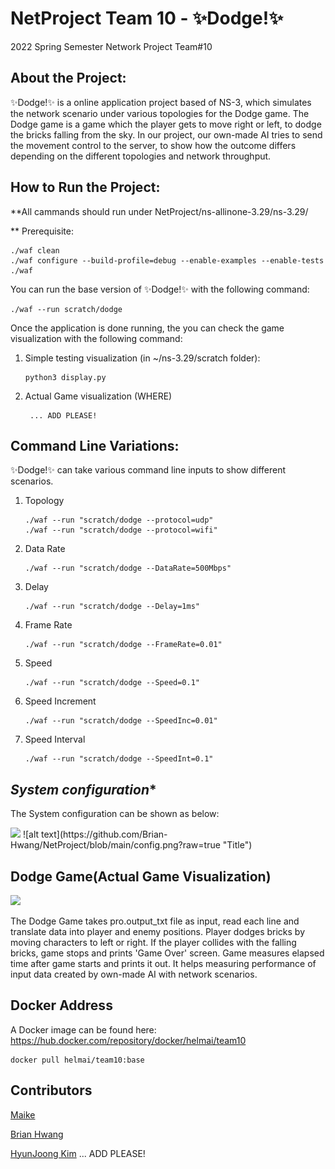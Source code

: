 


# NetProject Team 10 - ✨Dodge!✨
2022 Spring Semester Network Project Team#10


## **About the Project:**

✨Dodge!✨ is a online application project based of NS-3, which simulates the network scenario under various topologies for the Dodge game. 
The Dodge game is a game which the player gets to move right or left, to dodge the bricks falling from the sky.
In our project, our own-made AI tries to send the movement control to the server, to show how the outcome differs depending on the different topologies and network throughput.

## **How to Run the Project:**

**All cammands should run under NetProject/ns-allinone-3.29/ns-3.29/

** Prerequisite:

    ./waf clean
    ./waf configure --build-profile=debug --enable-examples --enable-tests
    ./waf

You can run the base version of ✨Dodge!✨ with the following command:

    ./waf --run scratch/dodge
Once the application is done running, the you can check the game visualization with the following command:

 1. Simple testing visualization (in ~/ns-3.29/scratch folder):

	    python3 display.py

2. Actual Game visualization (WHERE)

	    ... ADD PLEASE!



## **Command Line Variations:**

✨Dodge!✨ can take various command line inputs to show different scenarios.

 1. Topology

		./waf --run "scratch/dodge --protocol=udp"
	    ./waf --run "scratch/dodge --protocol=wifi"

 2. Data Rate

		./waf --run "scratch/dodge --DataRate=500Mbps"

 3. Delay

	 	./waf --run "scratch/dodge --Delay=1ms"

 4. Frame Rate    

		./waf --run "scratch/dodge --FrameRate=0.01"

 5. Speed    

		./waf --run "scratch/dodge --Speed=0.1"

 6. Speed Increment

		./waf --run "scratch/dodge --SpeedInc=0.01"

    
 7. Speed Interval
 
	    ./waf --run "scratch/dodge --SpeedInt=0.1"

## *System configuration**

The System configuration can be shown as below:

<img width = "80%" src="https://github.com/Brian-Hwang/NetProject/config.png"/>
![alt text](https://github.com/Brian-Hwang/NetProject/blob/main/config.png?raw=true "Title")


## **Dodge Game(Actual Game Visualization)**

<img width = "80%" src="https://github.com/Brian-Hwang/NetProject/171389853-246a9840-500e-4179-9ad9-3deb5a671d5e.gif"/>

The Dodge Game takes pro.output_txt file as input, read each line and translate data into player and enemy positions.
Player dodges bricks by moving characters to left or right.
If the player collides with the falling bricks, game stops and prints 'Game Over' screen.
Game measures elapsed time after game starts and prints it out. It helps measuring performance of input data created by own-made AI with network scenarios. 

## **Docker Address**

 A Docker image can be found here: https://hub.docker.com/repository/docker/helmai/team10
 ```
 docker pull helmai/team10:base
 ```
## **Contributors**

[Maike](https://github.com/hema2601)

[Brian Hwang](https://github.com/Brian-Hwang)

[]()

[]()

[]()

[HyunJoong Kim](https://github.com/SWKHJ)
 ... ADD PLEASE!








